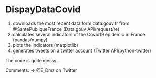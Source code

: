 # DispayDataCovid

1. downloads the most recent data form data.gouv.fr from @SantePubliqueFrance (Data.gouv API/request/re)
2. calculates several indicators of the Covid19 epidemic in France (pandas/numpy)
3. plots the indicators (matplotlib)
4. generates tweets on a twitter account (Twitter API/python-twitter)

The code is quite messy...

Comments: -> @E_Dmz on Twitter